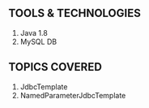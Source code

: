 ## TOOLS & TECHNOLOGIES
1. Java 1.8
2. MySQL DB
		
## TOPICS COVERED
1. JdbcTemplate
2. NamedParameterJdbcTemplate
